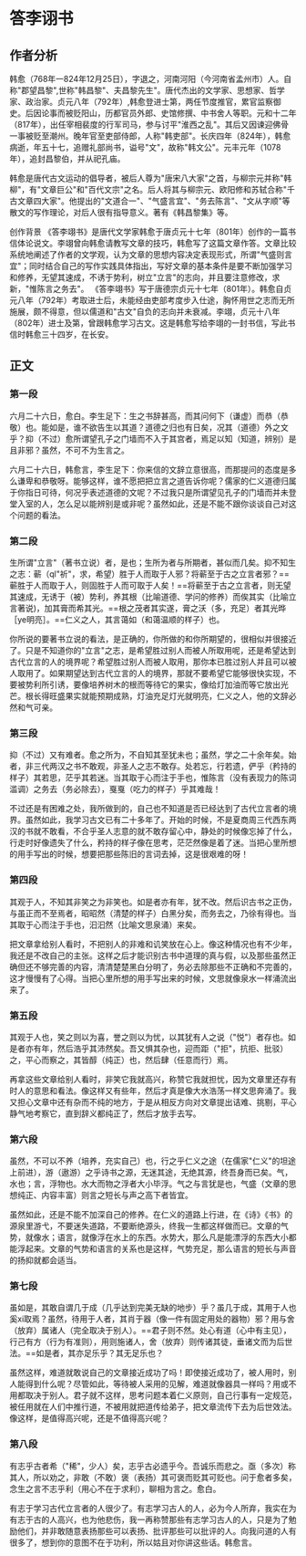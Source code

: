 
# 答李诩书

## 作者分析

韩愈（768年一824年12月25日），字退之，河南河阳（今河南省孟州市）人。自称"郡望昌黎",世称"韩昌黎"、夫昌黎先生"。唐代杰出的文学家、思想家、哲学家、政治家。贞元八年（792年）,韩愈登进士第，两任节度推官，累官监察御史。后因论事而被贬阳山，历都官员外郎、史馆修撰、中书舍人等职。元和十二年（817年），出任宰相裴度的行军司马，参与讨平"淮西之乱"。其后又因谏迎佛骨一事被贬至潮州。晚年官至吏部侍郎，人称"韩吏部"。长庆四年（824年），韩愈病逝，年五十七，追赠礼部尚书，谥号"文"，故称"韩文公"。元丰元年（1078年），追封昌黎伯，并从祀孔庙。

韩愈是唐代古文运动的倡导者，被后人尊为"唐宋八大家"之首，与柳宗元并称"韩柳"，有"文章巨公"和"百代文宗"之名。后人将其与柳宗元、欧阳修和苏轼合称"千古文章四大家"。他提出的"文道合一"、"气盛言宜"、"务去陈言"、"文从字顺"等散文的写作理论，对后人很有指导意义。著有《韩昌黎集》等。

创作背景
《答李翊书》是唐代文学家韩愈于唐贞元十七年（801年）创作的一篇书信体论说文。李翊曾向韩愈请教写文章的技巧，韩愈写了这篇文章作答。文章比较系统地阐述了作者的文学观，认为文章的思想内容决定表现形式，所谓"气盛则言宜"；同时结合自己的写作实践具体指出，写好文章的基本条件是要不断加强学习和修养，无望其速成，不诱于势利，树立"立言"的志向，并且要注意修改，求新，"惟陈言之务去"。
《答李翊书》写于唐德宗贞元十七年（801年）。韩愈自贞元八年（792年）考取进士后，未能经由吏部考度步入仕途，胸怀用世之志而无所施展，颇不得意，但以儒道和"古文"自负的志向并未衰减。李翊，贞元十八年（802年）进士及第，曾跟韩愈学习古文。这是韩愈写给李翊的一封书信，写此书信时韩愈三十四岁，在长安。

## 正文
### 第一段
六月二十六日，愈白。李生足下：生之书辞甚高，而其问何下（谦虚）而恭（恭敬）也。能如是，谁不欲告生以其道？道德之归也有日矣，况其（道德）外之文乎？抑（不过）愈所谓望孔子之门墙而不入于其宫者，焉足以知（知道，辨别）是且非邪？虽然，不可不为生言之。

六月二十六日，韩愈言，李生足下：你来信的文辞立意很高，而那提问的态度是多么谦卑和恭敬呀。能够这样，谁不愿把把立言之道告诉你呢？儒家的仁义道德归属于你指日可待，何况乎表述道德的文呢？不过我只是所谓望见孔子的门墙而并未登堂入室的人，怎么足以能辨别是或非呢？虽然如此，还是不能不跟你谈谈自己对这个问题的看法。

### 第二段

生所谓"立言"（著书立说）者，是也；生所为者与所期者，甚似而几矣。抑不知生之志：蕲（ql"祈"，求，希望）胜于人而取于人邪？将蕲至于古之立言者邪？==蕲胜于人而取于人，则固胜于人而可取于人矣！==将蕲至于古之立言者，则无望其速成，无诱于（被）势利，养其根（比喻道德、学问的修养）而俟其实（比喻立言著说)，加其膏而希其光。==根之茂者其实遂，膏之沃（多，充足）者其光晔［ye明亮］。==仁义之人，其言蔼如（和蔼温顺的样子）也。

你所说的要著书立说的看法，是正确的，你所做的和你所期望的，很相似并很接近了。只是不知道你的"立言"之志，是希望胜过别人而被人所取用呢，还是希望达到古代立言的人的境界呢？希望胜过别人而被人取用，那你本已胜过别人并且可以被人取用了。如果期望达到古代立言的人的境界，那就不要希望它能够很快实现，不要被势利所引诱，要像培养树木的根而等待它的果实，像给灯加油而等它放出光芒。根长得旺盛果实就能预期成熟，灯油充足灯光就明亮，仁义之人，他的文辞必然和气可亲。

### 第三段

抑（不过）又有难者。愈之所为，不自知其至犹未也；虽然，学之二十余年矣。始者，非三代两汉之书不敢观，非圣人之志不敢存。处若忘，行若遗，俨乎（矜持的样子）其若思，茫乎其若迷。当其取于心而注于手也，惟陈言（没有表现力的陈词滥调）之务去（务必除去），戛戛（吃力的样子）乎其难哉！

不过还是有困难之处，我所做到的，自己也不知道是否已经达到了古代立言者的境界。虽然如此，我学习古文已有二十多年了。开始的时候，不是夏商周三代西东两汉的书就不敢看，不合乎圣人志意的就不敢存留心中，静处的时候像忘掉了什么，行走时好像遗失了什么，矜持的样子像在思考，茫茫然像是着了迷。当把心里所想的用手写出的时候，想要把那些陈旧的言词去掉，这是很艰难的呀！

### 第四段

其观于人，不知其非笑之为非笑也。如是者亦有年，犹不改。然后识古书之正伪，与虽正而不至焉者，昭昭然（清楚的样子）白黑分矣，而务去之，乃徐有得也。当其取于心而注于手也，汩汩然（比喻文思泉涌）来矣。

把文章拿给别人看时，不把别人的非难和讥笑放在心上。像这种情况也有不少年，我还是不改自己的主张。这样之后才能识别古书中道理的真与假，以及那些虽然正确但还不够完善的内容，清清楚楚黑白分明了，务必去除那些不正确和不完善的，这才慢慢有了心得。当把心里所想的用手写出来的时候，文思就像泉水一样涌流出来了。

### 第五段
其观于人也，笑之则以为喜，誉之则以为忧，以其犹有人之说（"悦"）者存也。如是者亦有年，然后浩乎其沛然矣。吾又惧其杂也，迎而距（"拒"，抗拒、批驳）之，平心而察之，其皆醇（纯正）也，然后肆（任意而行）焉。

再拿这些文章给别人看时，非笑它我就高兴，称赞它我就担忧，因为文章里还存有时人的意思和看法。像这样又有些年，然后才真是像大水浩荡一样文思奔涌了。我又担心文章中还有杂而不纯的地方，于是从相反方向对文章提出诘难、挑剔，平心静气地考察它，直到辞义都纯正了，然后才放手去写。

### 第六段

虽然，不可以不养（培养，充实自己）也，行之乎仁义之途（在儒家"仁义"的坦途上前进），游（遨游）之乎诗书之源，无迷其途，无绝其源，终吾身而已矣。气，水也；言，浮物也。水大而物之浮者大小毕浮。气之与言犹是也，气盛（文章的思想纯正、内容丰富）则言之短长与声之高下者皆宜。

虽然如此，还是不能不加深自己的修养。在仁义的道路上行进，在《诗》《书》的源泉里游弋，不要迷失道路，不要断绝源头，终我一生都这样做而已。文章的气势，就像水；语言，就像浮在水上的东西。水势大，那么凡是能漂浮的东西大小都能浮起来。文章的气势和语言的关系也是这样，气势充足，那么语言的短长与声音的扬抑就都会适当。

### 第七段

虽如是，其敢自谓几于成（几乎达到完美无缺的地步）乎？虽几于成，其用于人也奚xi取焉？虽然，待用于人者，其肖于器（像一件有固定用处的器物）邪？用与舍（放弃）属诸人（完全取决于别人）。==君子则不然。处心有道（心中有主见），行己有方（行为有准则），用则施诸人，舍（放弃）则传诸其徒，垂诸文而为后世法。==如是者，其亦足乐乎？其无足乐也？

虽然这样，难道就敢说自己的文章接近成功了吗！即使接近成功了，被人用时，别人能得到什么呢？尽管如此，等待被人采用的见解，难道就像器具一样吗？用或不用都取决于别人。君子就不这样，思考问题本着仁义原则，自己行事有一定规范，被任用就在人们中推行道，不被用就把道传给弟子，把文章流传下去为后世效法。像这样，是值得高兴呢，还是不值得高兴呢？

### 第八段
有志乎古者希（"稀"，少人）矣，志乎古必遗乎今。吾诚乐而悲之。亟（多次）称其人，所以劝之，非敢（不敢）褒（表扬）其可褒而贬其可贬也。问于愈者多矣，念生之言不志乎利（用心不在于求利），聊相为言之。愈白。

有志于学习古代立言者的人很少了。有志学习古人的人，必为今人所弃，我实在为有志于古的人高兴，也为他悲伤，我一再称赞那些有志学习古人的人，只是为了勉励他们，并非敢随意表扬那些可以表扬、批评那些可以批评的人。向我问道的人有很多了，想到你的意图不在于功利，所以姑且对你讲这些话。韩愈言。
